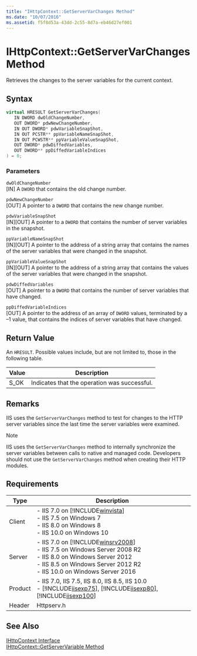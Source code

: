 ```yaml
---
title: "IHttpContext::GetServerVarChanges Method"
ms.date: "10/07/2016"
ms.assetid: f5f8d53a-43dd-2c55-8d7a-eb46d27ef001
---
```

# IHttpContext::GetServerVarChanges Method
Retrieves the changes to the server variables for the current context.  
  
## Syntax  
  
```cpp  
virtual HRESULT GetServerVarChanges(  
   IN DWORD dwOldChangeNumber,  
   OUT DWORD* pdwNewChangeNumber,  
   IN OUT DWORD* pdwVariableSnapShot,  
   IN OUT PCSTR** ppVariableNameSnapShot,  
   IN OUT PCWSTR** ppVariableValueSnapShot,  
   OUT DWORD* pdwDiffedVariables,  
   OUT DWORD** ppDiffedVariableIndices  
) = 0;  
```  
  
### Parameters  
 `dwOldChangeNumber`  
 [IN] A `DWORD` that contains the old change number.  
  
 `pdwNewChangeNumber`  
 [OUT] A pointer to a `DWORD` that contains the new change number.  
  
 `pdwVariableSnapShot`  
 [IN][OUT] A pointer to a `DWORD` that contains the number of server variables in the snapshot.  
  
 `ppVariableNameSnapShot`  
 [IN][OUT] A pointer to the address of a string array that contains the names of the server variables that were changed in the snapshot.  
  
 `ppVariableValueSnapShot`  
 [IN][OUT] A pointer to the address of a string array that contains the values of the server variables that were changed in the snapshot.  
  
 `pdwDiffedVariables`  
 [OUT] A pointer to a `DWORD` that contains the number of server variables that have changed.  
  
 `ppDiffedVariableIndices`  
 [OUT] A pointer to the address of an array of `DWORD` values, terminated by a –1 value, that contains the indices of server variables that have changed.  
  
## Return Value  
 An `HRESULT`. Possible values include, but are not limited to, those in the following table.  
  
|Value|Description|  
|-----------|-----------------|  
|S_OK|Indicates that the operation was successful.|  
  
## Remarks  
 IIS uses the `GetServerVarChanges` method to test for changes to the HTTP server variables since the last time the server variables were examined.  
  
> [!NOTE]
>  IIS uses the `GetServerVarChanges` method to internally synchronize the server variables between calls to native and managed code. Developers should not use the `GetServerVarChanges` method when creating their HTTP modules.  
  
## Requirements  
  
|Type|Description|  
|----------|-----------------|  
|Client|-   IIS 7.0 on [!INCLUDE[winvista](../../wmi-provider/includes/winvista-md.md)]<br />-   IIS 7.5 on Windows 7<br />-   IIS 8.0 on Windows 8<br />-   IIS 10.0 on Windows 10|  
|Server|-   IIS 7.0 on [!INCLUDE[winsrv2008](../../wmi-provider/includes/winsrv2008-md.md)]<br />-   IIS 7.5 on Windows Server 2008 R2<br />-   IIS 8.0 on Windows Server 2012<br />-   IIS 8.5 on Windows Server 2012 R2<br />-   IIS 10.0 on Windows Server 2016|  
|Product|-   IIS 7.0, IIS 7.5, IIS 8.0, IIS 8.5, IIS 10.0<br />-   [!INCLUDE[iisexp75](../../web-development-reference/native-code-api-reference/includes/iisexp75-md.md)], [!INCLUDE[iisexp80](../../web-development-reference/native-code-api-reference/includes/iisexp80-md.md)], [!INCLUDE[iisexp100](../../web-development-reference/native-code-api-reference/includes/iisexp100-md.md)]|  
|Header|Httpserv.h|  
  
## See Also  
 [IHttpContext Interface](../../web-development-reference/native-code-api-reference/ihttpcontext-interface.md)   
 [IHttpContext::GetServerVariable Method](../../web-development-reference/native-code-api-reference/ihttpcontext-getservervariable-method.md)
